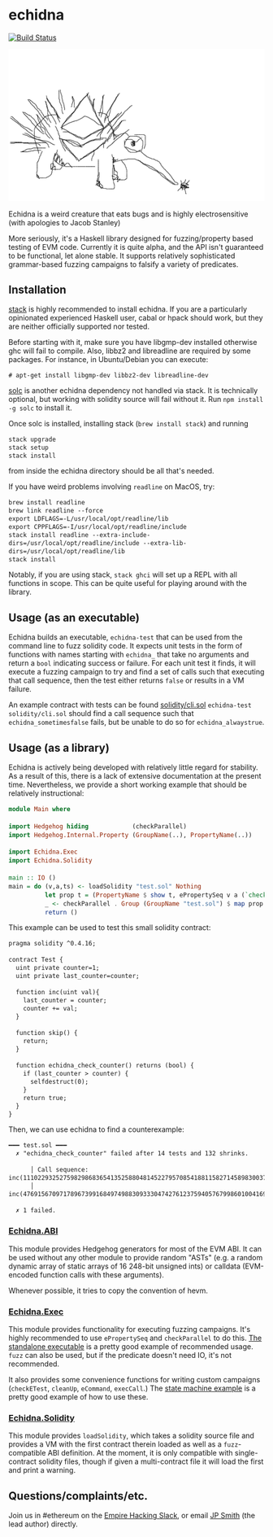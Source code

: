 # echidna

[![Build Status](https://travis-ci.org/trailofbits/echidna.svg?branch=master)](https://travis-ci.org/trailofbits/echidna)

![echidna logo](echidna.png)

Echidna is a weird creature that eats bugs and is highly electrosensitive (with apologies to Jacob Stanley)

More seriously, it's a Haskell library designed for fuzzing/property based testing of EVM code.
Currently it is quite alpha, and the API isn't guaranteed to be functional, let alone stable.
It supports relatively sophisticated grammar-based fuzzing campaigns to falsify a variety of predicates.

## Installation

[stack](https://www.haskellstack.org/) is highly recommended to install echidna.
If you are a particularly opinionated experienced Haskell user, cabal or hpack should work, but they are neither officially supported nor tested. 

Before starting with it, make sure you have libgmp-dev installed otherwise ghc will fail to compile. Also, libbz2 and libreadline are required by some packages. For instance, in Ubuntu/Debian you can execute:

```
# apt-get install libgmp-dev libbz2-dev libreadline-dev
```

[solc](https://www.npmjs.com/package/solc) is another echidna dependency not handled via stack.
It is technically optional, but working with solidity source will fail without it.
Run `npm install -g solc` to install it.

Once solc is installed, installing stack (`brew install stack`) and running

```
stack upgrade
stack setup
stack install
```

from inside the echidna directory should be all that's needed.

If you have weird problems involving `readline` on MacOS, try:

```
brew install readline
brew link readline --force
export LDFLAGS=-L/usr/local/opt/readline/lib
export CPPFLAGS=-I/usr/local/opt/readline/include
stack install readline --extra-include-dirs=/usr/local/opt/readline/include --extra-lib-dirs=/usr/local/opt/readline/lib
stack install
```

Notably, if you are using stack, `stack ghci` will set up a REPL with all functions in scope.
This can be quite useful for playing around with the library.

## Usage (as an executable)

Echidna builds an executable, `echidna-test` that can be used from the command line to fuzz solidity code.
It expects unit tests in the form of functions with names starting with `echidna_` that take no arguments and return a `bool` indicating success or failure.
For each unit test it finds, it will execute a fuzzing campaign to try and find a set of calls such that executing that call sequence, then the test either returns `false` or results in a VM failure.

An example contract with tests can be found [solidity/cli.sol](solidity/cli.sol)
`echidna-test solidity/cli.sol` should find a call sequence such that `echidna_sometimesfalse` fails, but be unable to do so for `echidna_alwaystrue`.

## Usage (as a library)

Echidna is actively being developed with relatively little regard for stability.
As a result of this, there is a lack of extensive documentation at the present time.
Nevertheless, we provide a short working example that should be relatively instructional:

```haskell
module Main where

import Hedgehog hiding            (checkParallel)
import Hedgehog.Internal.Property (GroupName(..), PropertyName(..))

import Echidna.Exec
import Echidna.Solidity

main :: IO ()
main = do (v,a,ts) <- loadSolidity "test.sol" Nothing
          let prop t = (PropertyName $ show t, ePropertySeq v a (`checkETest` t) 10)
          _ <- checkParallel . Group (GroupName "test.sol") $ map prop ts
          return ()
```

This example can be used to test this small solidity contract:

```solidity
pragma solidity ^0.4.16;

contract Test {
  uint private counter=1;
  uint private last_counter=counter;

  function inc(uint val){
    last_counter = counter;
    counter += val;
  }

  function skip() {
    return;
  }

  function echidna_check_counter() returns (bool) {
    if (last_counter > counter) {
      selfdestruct(0);
    }
    return true;
  }
}
```

Then, we can use echidna to find a counterexample:

```
━━━ test.sol ━━━
  ✗ "echidna_check_counter" failed after 14 tests and 132 shrinks.
  
      │ Call sequence: inc(111022932527598298683654135258804814522795708541881158271458983003743791605633);
      │                inc(4769156709717896739916849749883093330474276123759405767998601004169338034302);
  
  ✗ 1 failed.
```

### [Echidna.ABI](lib/Echidna/ABI.hs)

This module provides Hedgehog generators for most of the EVM ABI.
It can be used without any other module to provide random "ASTs" (e.g. a random dynamic array of static arrays of 16 248-bit unsigned ints) or calldata (EVM-encoded function calls with these arguments).

Whenever possible, it tries to copy the convention of hevm.

### [Echidna.Exec](lib/Echidna/Exec.hs)

This module provides functionality for executing fuzzing campaigns.
It's highly recommended to use `ePropertySeq` and `checkParallel` to do this.
[The standalone executable](src/Main.hs) is a pretty good example of recommended usage.
`fuzz` can also be used, but if the predicate doesn't need IO, it's not recommended.

It also provides some convenience functions for writing custom campaigns (`checkETest`, `cleanUp`, `eCommand`, `execCall`.)
The [state machine example](examples/state-machine/StateMachine.hs) is a pretty good example of how to use these.

### [Echidna.Solidity](lib/Echidna/Solidity.hs)

This module provides `loadSolidity`, which takes a solidity source file and provides a VM with the first contract therein loaded as well as a `fuzz`-compatible ABI definition.
At the moment, it is only compatible with single-contract solidity files, though if given a multi-contract file it will load the first and print a warning.

## Questions/complaints/etc.

Join us in #ethereum on the [Empire Hacking Slack](https://empireslacking.herokuapp.com), or email [JP Smith](mailto:jp@trailofbits.com) (the lead author) directly.
